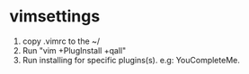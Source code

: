 # vimsettings

1. copy .vimrc to the ~/ 
2. Run "vim +PlugInstall +qall"
3. Run installing for specific plugins(s). e.g: YouCompleteMe. 
